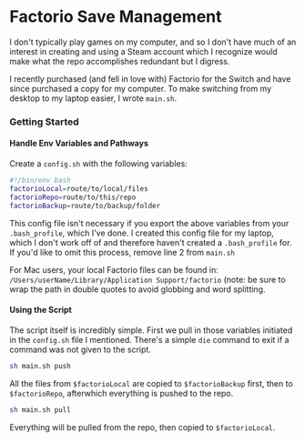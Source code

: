 # Factorio Save Management

I don't typically play games on my computer, and so I don't have much of an interest in creating and using a Steam account which I recognize would make what the repo accomplishes redundant but I digress.

I recently purchased (and fell in love with) Factorio for the Switch and have since purchased a copy for my computer. To make switching from my desktop to my laptop easier, I wrote `main.sh`.

### Getting Started

#### Handle Env Variables and Pathways
Create a `config.sh` with the following variables:
```bash
#!/bin/env bash
factorioLocal=route/to/local/files
factorioRepo=route/to/this/repo
factorioBackup=route/to/backup/folder
```

This config file isn't necessary if you export the above variables from your `.bash_profile`, which I've done. I created this config file for my laptop, which I don't work off of and therefore haven't created a `.bash_profile` for. If you'd like to omit this process, remove line 2 from `main.sh`

For Mac users, your local Factorio files can be found in: `/Users/userName/Library/Application Support/factorio` (note: be sure to wrap the path in double quotes to avoid globbing and word splitting.

#### Using the Script
The script itself is incredibly simple. First we pull in those variables initiated in the `config.sh` file I mentioned. There's a simple `die` command to exit if a command was not given to the script.

```bash
sh main.sh push
```
All the files from `$factorioLocal` are copied to `$factorioBackup` first, then to `$factorioRepo`, afterwhich everything is pushed to the repo.

```bash
sh main.sh pull
```
Everything will be pulled from the repo, then copied to `$factorioLocal`.
